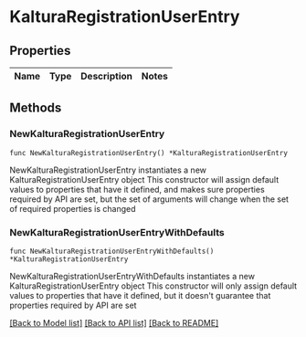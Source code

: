 # KalturaRegistrationUserEntry

## Properties

Name | Type | Description | Notes
------------ | ------------- | ------------- | -------------

## Methods

### NewKalturaRegistrationUserEntry

`func NewKalturaRegistrationUserEntry() *KalturaRegistrationUserEntry`

NewKalturaRegistrationUserEntry instantiates a new KalturaRegistrationUserEntry object
This constructor will assign default values to properties that have it defined,
and makes sure properties required by API are set, but the set of arguments
will change when the set of required properties is changed

### NewKalturaRegistrationUserEntryWithDefaults

`func NewKalturaRegistrationUserEntryWithDefaults() *KalturaRegistrationUserEntry`

NewKalturaRegistrationUserEntryWithDefaults instantiates a new KalturaRegistrationUserEntry object
This constructor will only assign default values to properties that have it defined,
but it doesn't guarantee that properties required by API are set


[[Back to Model list]](../README.md#documentation-for-models) [[Back to API list]](../README.md#documentation-for-api-endpoints) [[Back to README]](../README.md)


